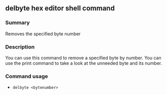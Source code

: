 ## delbyte hex editor shell command

### Summary

Removes the specified byte number

### Description

You can use this command to remove a specified byte by number. You can use the print command to take a look at the unneeded byte and its number.

### Command usage

* `delbyte <bytenumber>`